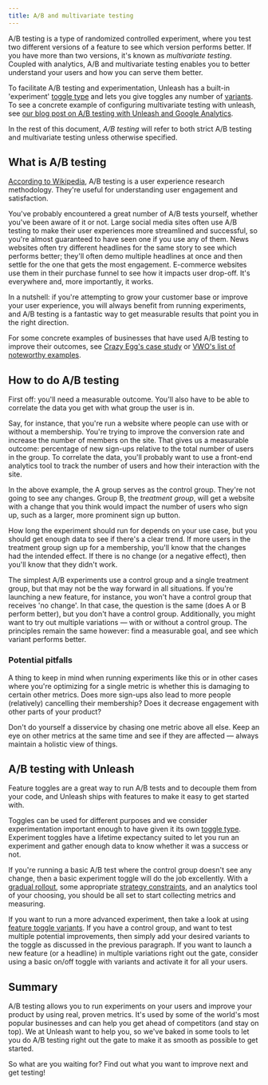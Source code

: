 ```yaml
---
title: A/B and multivariate testing
---
```


A/B testing is a type of randomized controlled experiment, where you test two different versions of a feature to see which version performs better. If you have more than two versions, it's known as _multivariate testing_. Coupled with analytics, A/B and multivariate testing enables you to better understand your users and how you can serve them better.

To facilitate A/B testing and experimentation, Unleash has a built-in 'experiment' [toggle type](../advanced/feature_toggle_types#feature-toggle-types) and lets you give toggles any number of [variants](../advanced/toggle_variants). To see a concrete example of configuring multivariate testing with unleash, see [our blog post on A/B testing with Unleash and Google Analytics](https://www.getunleash.io/blog/a-b-n-experiments-in-3-simple-steps).

In the rest of this document, _A/B testing_ will refer to both strict A/B testing and multivariate testing unless otherwise specified.

## What is A/B testing

[According to Wikipedia](https://en.wikipedia.org/wiki/A/B_testing), A/B testing is a user experience research methodology. They're useful for understanding user engagement and satisfaction.

You've probably encountered a great number of A/B tests yourself, whether you've been aware of it or not.
Large social media sites often use A/B testing to make their user experiences more streamlined and successful, so you're almost guaranteed to have seen one if you use any of them. News websites often try different headlines for the same story to see which performs better; they'll often demo multiple headlines at once and then settle for the one that gets the most engagement. E-commerce websites use them in their purchase funnel to see how it impacts user drop-off. It's everywhere and, more importantly, it works.

In a nutshell: if you're attempting to grow your customer base or improve your user experience, you will always benefit from running experiments, and A/B testing is a fantastic way to get measurable results that point you in the right direction.

For some concrete examples of businesses that have used A/B testing to improve their outcomes, see [Crazy Egg's case study](https://www.crazyegg.com/blog/ab-testing-examples/) or [VWO's list of noteworthy examples](https://vwo.com/blog/ab-testing-examples/).

## How to do A/B testing

First off: you'll need a measurable outcome. You'll also have to be able to correlate the data you get with what group the user is in.

Say, for instance, that you're run a website where people can use with or without a membership. You're trying to improve the conversion rate and increase the number of members on the site. That gives us a measurable outcome: percentage of new sign-ups relative to the total number of users in the group. To correlate the data, you'll probably want to use a front-end analytics tool to track the number of users and how their interaction with the site.

In the above example, the A group serves as the control group. They're not going to see any changes. Group B, the _treatment group_, will get a website with a change that you think would impact the number of users who sign up, such as a larger, more prominent sign up button.

How long the experiment should run for depends on your use case, but you should get enough data to see if there's a clear trend. If more users in the treatment group sign up for a membership, you'll know that the changes had the intended effect. If there is no change (or a negative effect), then you'll know that they didn't work.

The simplest A/B experiments use a control group and a single treatment group, but that may not be the way forward in all situations. If you're launching a new feature, for instance, you won't have a control group that receives 'no change'. In that case, the question is the same (does A or B perform better), but you don't have a control group. Additionally, you might want to try out multiple variations — with or without a control group. The principles remain the same however: find a measurable goal, and see which variant performs better.

### Potential pitfalls

A thing to keep in mind when running experiments like this or in other cases where you're optimizing for a single metric is whether this is damaging to certain other metrics. Does more sign-ups also lead to more people (relatively) cancelling their membership? Does it decrease engagement with other parts of your product?

Don't do yourself a disservice by chasing one metric above all else. Keep an eye on other metrics at the same time and see if they are affected — always maintain a holistic view of things.


## A/B testing with Unleash

Feature toggles are a great way to run A/B tests and to decouple them from your code, and Unleash ships with features to make it easy to get started with.

Toggles can be used for different purposes and we consider experimentation important enough to have given it its own [toggle type](../advanced/feature_toggle_types#feature-toggle-types). Experiment toggles have a lifetime expectancy suited to let you run an experiment and gather enough data to know whether it was a success or not.

If you're running a basic A/B test where the control group doesn't see any change, then a basic experiment toggle will do the job excellently. With a [gradual rollout](../user_guide/activation_strategy#gradual-rollout), some appropriate [strategy constraints](../advanced/strategy_constraints), and an analytics tool of your choosing, you should be all set to start collecting metrics and measuring.

If you want to run a more advanced experiment, then take a look at using [feature toggle variants](../advanced/toggle_variants). If you have a control group, and want to test multiple potential improvements, then simply add your desired variants to the toggle as discussed in the previous paragraph. If you want to launch a new feature (or a headline) in multiple variations right out the gate, consider using a basic on/off toggle with variants and activate it for all your users.


## Summary

A/B testing allows you to run experiments on your users and improve your product by using real, proven metrics. It's used by some of the world's most popular businesses and can help you get ahead of competitors (and stay on top). We at Unleash want to help you, so we've baked in some tools to let you do A/B testing right out the gate to make it as smooth as possible to get started.

So what are you waiting for? Find out what you want to improve next and get testing!

